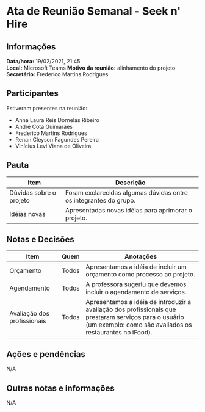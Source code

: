 # Ata de Reunião Semanal - Seek n' Hire

## Informações
**Data/hora:** 19/02/2021, 21:45  
**Local:** Microsoft Teams
**Motivo da reunião:** alinhamento do projeto
**Secretário:** Frederico Martins Rodrigues

## Participantes
Estiveram presentes na reunião:
- Anna Laura Reis Dornelas Ribeiro
- André Cota Guimarães
- Frederico Martins Rodrigues
- Renan Cleyson Fagundes Pereira
- Vinícius Levi Viana de Oliveira

## Pauta
Item | Descrição
---- | ----
Dúvidas sobre o projeto | Foram exclarecidas algumas dúvidas entre os integrantes do grupo. 
Idéias novas | Apresentadas novas idéias para aprimorar o projeto. 

## Notas e Decisões
Item | Quem | Anotações |
---- | ---- | ---- |
Orçamento | Todos | Apresentamos a idéia de incluir um orçamento como processo ao projeto.|
Agendamento | Todos | A professora sugeriu que devemos incluir o agendamento de serviços.|
Avaliação dos profissionais | Todos | Apresentamos a idéia de introduzir a avaliação dos profissionais que prestaram serviços para o usuário (um exemplo: como são avaliados os restaurantes no iFood).|

## Ações e pendências
N/A

## Outras notas e informações
N/A

